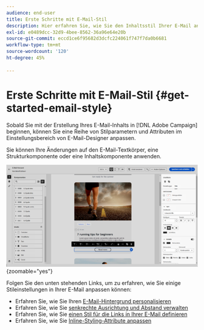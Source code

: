 ```yaml
---
audience: end-user
title: Erste Schritte mit E-Mail-Stil
description: Hier erfahren Sie, wie Sie den Inhaltsstil Ihrer E-Mail anpassen können.
exl-id: e0489dcc-32d9-4bee-8562-36a96e64e20b
source-git-commit: eccd1ce6f95682d3dcfc224061f747f7da0b6681
workflow-type: tm+mt
source-wordcount: '120'
ht-degree: 45%

---
```



# Erste Schritte mit E-Mail-Stil {#get-started-email-style}

Sobald Sie mit der Erstellung Ihres E-Mail-Inhalts in [!DNL Adobe Campaign] beginnen, können Sie eine Reihe von Stilparametern und Attributen im Einstellungsbereich von E-Mail-Designer anpassen.

Sie können Ihre Änderungen auf den E-Mail-Textkörper, eine Strukturkomponente oder eine Inhaltskomponente anwenden.

![E-Mail-Designer-Einstellungsbereich mit Einstellungen der Inhaltskomponenten](assets/email_designer_content_components_settings.png){zoomable="yes"}

Folgen Sie den unten stehenden Links, um zu erfahren, wie Sie einige Stileinstellungen in Ihrer E-Mail anpassen können:

* Erfahren Sie, wie Sie Ihren [E-Mail-Hintergrund personalisieren](backgrounds.md)
* Erfahren Sie, wie Sie [senkrechte Ausrichtung und Abstand verwalten](alignment-and-padding.md)
* Erfahren Sie, wie Sie [einen Stil für die Links in Ihrer E-Mail definieren](styling-links.md)
* Erfahren Sie, wie Sie [Inline-Styling-Attribute anpassen](inline-styling.md)
